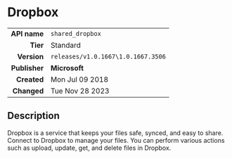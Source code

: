 # Dropbox
| | |
|-:|-|
|**API name**|`shared_dropbox`|
|**Tier**|Standard|
|**Version**|`releases/v1.0.1667\1.0.1667.3506`|
|**Publisher**|**Microsoft**|
|**Created**|Mon Jul 09 2018|
|**Changed**|Tue Nov 28 2023|

## Description
Dropbox is a service that keeps your files safe, synced, and easy to share. Connect to Dropbox to manage your files. You can perform various actions such as upload, update, get, and delete files in Dropbox.

